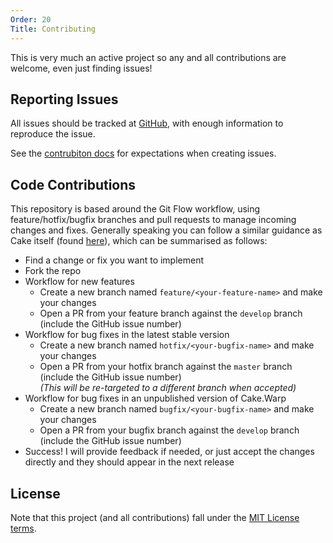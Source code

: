 ```yaml
---
Order: 20
Title: Contributing
---
```


This is very much an active project so any and all contributions are welcome, even just finding issues!

## Reporting Issues

All issues should be tracked at [GitHub](https://github.com/cake-contrib/Cake.Warp),
with enough information to reproduce the issue.

See the [contrubiton docs](https://github.com/cake-contrib/Cake.Warp/blob/develop/CONTRIBUTING.md) for expectations when creating issues.

## Code Contributions

This repository is based around the Git Flow workflow, using feature/hotfix/bugfix branches and pull requests to manage incoming changes and fixes. Generally speaking you can follow a similar guidance as Cake itself (found [here](http://cakebuild.net/docs/contributing/guidelines)), which can be summarised as follows:

- Find a change or fix you want to implement
- Fork the repo
- Workflow for new features
  - Create a new branch named `feature/<your-feature-name>` and make your changes
  - Open a PR from your feature branch against the `develop` branch (include the GitHub issue number)
- Workflow for bug fixes in the latest stable version
  - Create a new branch named `hotfix/<your-bugfix-name>` and make your changes
  - Open a PR from your hotfix branch against the `master` branch (include the GitHub issue number)  
    *(This will be re-targeted to a different branch when accepted)*
- Workflow for bug fixes in an unpublished version of Cake.Warp
  - Create a new branch named `bugfix/<your-bugfix-name>` and make your changes
  - Open a PR from your bugfix branch against the `develop` branch (include the GitHub issue number)
- Success! I will provide feedback if needed, or just accept the changes directly and they should appear in the next release

## License

Note that this project (and all contributions) fall under the [MIT License terms](https://github.com/cake-contrib/Cake.Warp/blob/develop/LICENSE).
